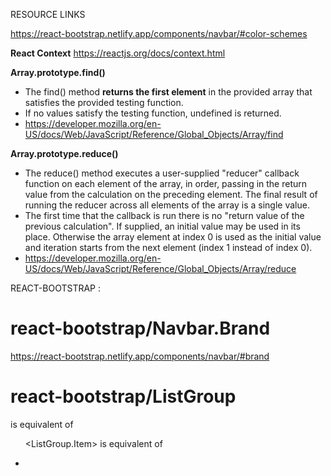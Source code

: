 RESOURCE LINKS


https://react-bootstrap.netlify.app/components/navbar/#color-schemes

**React Context**
https://reactjs.org/docs/context.html



__**Array.prototype.find()**__
- The find() method **returns the first element** in the provided array that satisfies the provided testing function. 
- If no values satisfy the testing function, undefined is returned.
- https://developer.mozilla.org/en-US/docs/Web/JavaScript/Reference/Global_Objects/Array/find



__**Array.prototype.reduce()**__
- The reduce() method executes a user-supplied "reducer" callback function on each element of the array, in order, passing in the return value from the calculation on the preceding element. The final result of running the reducer across all elements of the array is a single value.
- The first time that the callback is run there is no "return value of the previous calculation". If supplied, an initial value may be used in its place. Otherwise the array element at index 0 is used as the initial value and iteration starts from the next element (index 1 instead of index 0).
- https://developer.mozilla.org/en-US/docs/Web/JavaScript/Reference/Global_Objects/Array/reduce









REACT-BOOTSTRAP :
# react-bootstrap/Navbar.Brand
https://react-bootstrap.netlify.app/components/navbar/#brand


# react-bootstrap/ListGroup
<ListGroup> is equivalent of <ul>
<ListGroup.Item> is equivalent of <li>